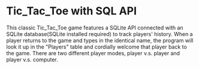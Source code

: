 # Tic_Tac_Toe with SQL API
This classic Tic_Tac_Toe game features a SQLite API connected with an SQLite database(SQLite installed required) to track players' history. 
When a player returns to the game and types in the identical name, the program will look it up in the "Players" table and cordially welcome that player back to the game.
There are two different player modes, player v.s. player and player v.s. computer.
